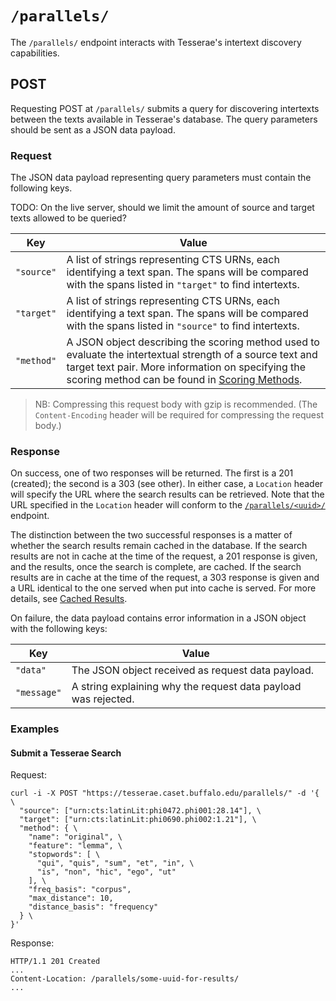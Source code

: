 # `/parallels/`

The `/parallels/` endpoint interacts with Tesserae's intertext discovery capabilities.

## POST

Requesting POST at `/parallels/` submits a query for discovering intertexts between the texts available in Tesserae's database.  The query parameters should be sent as a JSON data payload.

### Request

The JSON data payload representing query parameters must contain the following keys.

TODO:  On the live server, should we limit the amount of source and target texts allowed to be queried?

|Key|Value|
|---|---|
|`"source"`|A list of strings representing CTS URNs, each identifying a text span.  The spans will be compared with the spans listed in `"target"` to find intertexts.|
|`"target"`|A list of strings representing CTS URNs, each identifying a text span.  The spans will be compared with the spans listed in `"source"` to find intertexts.|
|`"method"`|A JSON object describing the scoring method used to evaluate the intertextual strength of a source text and target text pair.  More information on specifying the scoring method can be found in [Scoring Methods](../details/methods.md).|

> NB:  Compressing this request body with gzip is recommended.  (The `Content-Encoding` header will be required for compressing the request body.)

### Response

On success, one of two responses will be returned.  The first is a 201 (created); the second is a 303 (see other).  In either case, a `Location` header will specify the URL where the search results can be retrieved.  Note that the URL specified in the `Location` header will conform to the [`/parallels/<uuid>/`](parallels-uuid.md) endpoint.

The distinction between the two successful responses is a matter of whether the search results remain cached in the database.  If the search results are not in cache at the time of the request, a 201 response is given, and the results, once the search is complete, are cached.  If the search results are in cache at the time of the request, a 303 response is given and a URL identical to the one served when put into cache is served.  For more details, see [Cached Results](../details/cached-results.md).

On failure, the data payload contains error information in a JSON object with the following keys:

|Key|Value|
|---|---|
|`"data"`|The JSON object received as request data payload.|
|`"message"`|A string explaining why the request data payload was rejected.|

### Examples

#### Submit a Tesserae Search

Request:

```
curl -i -X POST "https://tesserae.caset.buffalo.edu/parallels/" -d '{ \
  "source": ["urn:cts:latinLit:phi0472.phi001:28.14"], \
  "target": ["urn:cts:latinLit:phi0690.phi002:1.21"], \
  "method": { \
    "name": "original", \
    "feature": "lemma", \
    "stopwords": [ \
      "qui", "quis", "sum", "et", "in", \
      "is", "non", "hic", "ego", "ut"
    ], \
    "freq_basis": "corpus",
    "max_distance": 10,
    "distance_basis": "frequency"
  } \
}'
```

Response:

```
HTTP/1.1 201 Created
...
Content-Location: /parallels/some-uuid-for-results/
...
```
